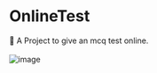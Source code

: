 # OnlineTest
:book: A Project to give an mcq test online. <br> <br>
![image](https://user-images.githubusercontent.com/26721853/31343899-b7f708ce-ad2e-11e7-8264-ac19ae7ab53f.png)

